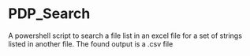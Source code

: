 # PDP_Search
A powershell script to search a file list in an excel file for a set of strings listed in another file.  The found output is a .csv file
